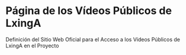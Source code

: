 # Página de los Vídeos Públicos de LxingA
Definición del Sitio Web Oficial para el Acceso a los Vídeos Públicos de LxingA en el Proyecto